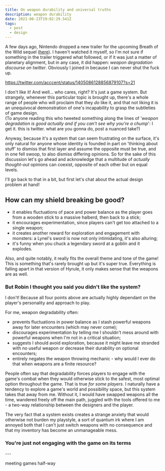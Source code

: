 ```yaml
---
title: On weapon durability and universal truths
description: weapon durability
date: 2021-06-23T19:02:29.541Z
tags:
  - post
  - design
---
```

A few days ago, Nintendo dropped a new trailer for the upcoming Breath of the Wild sequel ([here](https://youtu.be/Pi-MRZBP91I)). I haven't watched it myself, so I'm not sure if something in the trailer triggered what followed, or if it was just a matter of planetary alignment, but in any case, it did happen: *weapon degradation discourse on twitter*. Obviously I joined in because I can never shut the fuck up.

https://twitter.com/acccent/status/1405086128856879107?s=21

I don't like it! And well... who cares, right? It's just a game system. But strangely, whenever this particular topic is brought up, there's a whole range of people who will proclaim that they *do* like it, and that not liking it is an unequivocal demonstration of one's incapability to grasp the subtleties of game design.\
(To anyone reading this who tweeted something along the lines of '*weapon degradation is good actually and if you can't see why you're a chump*': I get it. this is twitter. what are you gonna do, post a nuanced take?)

Anyway, because it's a system that can seem frustrating on the surface, it's only natural for anyone whose identity is founded in part on 'thinking about stuff' to dismiss that first layer and assume the opposite must be true, and in one fell swoop, to also dismiss differing opinions. So for the sake of this discussion let's go ahead and acknowledge that a multitude of *actually thought-out* opinions can coexist, opposite of each other but on equal levels.

I'll go back to that in a bit, but first let's chat about the actual design problem at hand!

## How can my shield breaking be good?

* it enables fluctuations of pace and power balance as the player goes from a wooden stick to a massive halberd, then back to a stick;
* it encourages experimentation, since players can't get too attached to a single weapon;
* it creates another reward for exploration and engagement with monsters: a Lynel's sword is now not only intimidating, it's also alluring;
* it's funny when you chuck a legendary sword at a goblin and it explodes.

Also, and quite notably, it really fits the overall theme and tone of the game! This is something that's rarely brought up but it's super true. Everything is falling apart in that version of Hyrule, it only makes sense that the weapons are as well.

### But Robin I thought you said you didn't like the system?

I don't! Because all four points above are actually highly dependant on the player's personality and approach to play.

For me, weapon degradability often:

* prevents fluctuations in power balance as I stash powerful weapons away for later encounters (which may never come);
* discourages experimentation by telling me I shouldn't mess around with powerful weapons when I'm not in a critical situation;
* suggests I should avoid exploration, because it might leave me stranded with no useful weapon or decrease their durability on optional encounters;
* entirely negates the weapon throwing mechanic - why would I ever do that when weapons are a finite resource?

People often say that degradability forces players to engage with the game's combat when they would otherwise stick to the safest, most optimal option throughout the game. That is true *for some players*. I naturally have a tendency to explore a game's world and possibility space, but this system takes that away from me. Without it, I would have swapped weapons all the time, wandered freely off the main path, juggled with the tools offered to me - a two-way relationship between the designers and the player.

The very fact that a system exists creates a strange anxiety that would otherwise not burden my playstyle, a sort of quantum irk where I am annoyed both that I can't just switch weapons with no consequence and that my inventory has become an unmanageable mess.

### You're just not engaging with the game on its terms



\---

meeting games half-way
